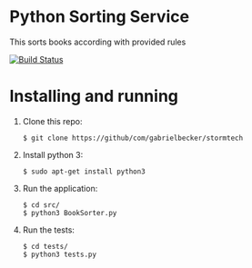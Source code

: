 # Python Sorting Service

This sorts books according with provided rules

[![Build Status](https://travis-ci.org/gabrielbecker/stormtech.svg?branch=master)](https://travis-ci.org/gabrielbecker/stormtech.svg?branch=master)


# Installing and running

1. Clone this repo:

    ```
    $ git clone https://github/com/gabrielbecker/stormtech
    ```

2. Install python 3:

   ```
   $ sudo apt-get install python3
   ```

3. Run the application:

    ```
    $ cd src/
    $ python3 BookSorter.py
    ```

4. Run the tests:

    ```
    $ cd tests/
    $ python3 tests.py
    ```
